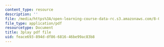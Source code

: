 ```yaml
---
content_type: resource
description: ''
file: /media/https%3A/open-learning-course-data-rc.s3.amazonaws.com/8-01sc-classical-mechanics-fall-2016/feace693894ddf86681646be99ac83b8_lkeX42KQjac.pdf
file_type: application/pdf
resourcetype: Document
title: 3play pdf file
uid: feace693-894d-df86-6816-46be99ac83b8
---
```

